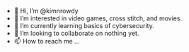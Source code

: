 - 👋 Hi, I’m @kimnrowdy
- 👀 I’m interested in video games, cross stitch, and movies.
- 🌱 I’m currently learning basics of cybersecurity. 
- 💞️ I’m looking to collaborate on nothing yet. 
- 📫 How to reach me ... 

<!---
kimnrowdy/kimnrowdy is a ✨ special ✨ repository because its `README.md` (this file) appears on your GitHub profile.
You can click the Preview link to take a look at your changes.
--->
